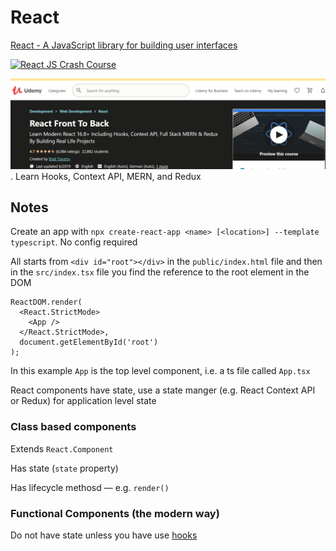 # React

[React - A JavaScript library for building user interfaces](https://reactjs.org/)

[![React JS Crash Course](https://img.youtube.com/vi/sBws8MSXN7A/0.jpg)](https://www.youtube.com/watch?v=sBws8MSXN7A)

[![React Front To Back](React-Udemy-Screenshot.png)](https://www.udemy.com/course/modern-react-front-to-back/). Learn Hooks, Context API, MERN, and Redux

## Notes

Create an app with `npx create-react-app <name> [<location>] --template typescript`. No config required

All starts from `<div id="root"></div>` in the `public/index.html` file and then in the `src/index.tsx` file you find the reference to the root element in the DOM

```tsx
ReactDOM.render(
  <React.StrictMode>
    <App />
  </React.StrictMode>,
  document.getElementById('root')
);
```

In this example `App` is the top level component, i.e. a ts file called `App.tsx`

React components have state, use a state manger (e.g. React Context API or Redux) for application level state

### Class based components

Extends `React.Component`

Has state (`state` property)

Has lifecycle methosd — e.g. `render()`

### Functional Components (the modern way)

Do not have state unless you have use [hooks](https://reactjs.org/docs/hooks-overview.html)

